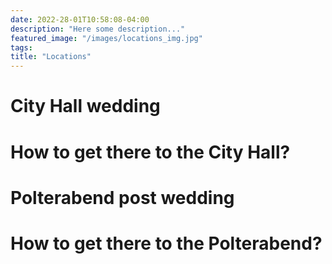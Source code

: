 ```yaml
---
date: 2022-28-01T10:58:08-04:00
description: "Here some description..."
featured_image: "/images/locations_img.jpg"
tags: 
title: "Locations"
---
```


# City Hall wedding

# How to get there to the City Hall?

# Polterabend post wedding

# How to get there to the Polterabend?